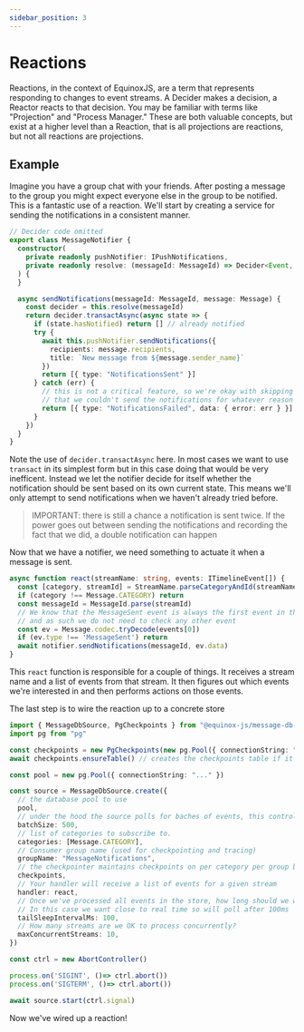 ```yaml
---
sidebar_position: 3
---
```


# Reactions

Reactions, in the context of EquinoxJS, are a term that represents responding
to changes to event streams. A Decider makes a decision, a Reactor reacts to 
that decision. You may be familiar with terms like "Projection" and "Process
Manager." These are both valuable concepts, but exist at a higher level than 
a Reaction, that is all projections are reactions, but not all reactions are 
projections.

## Example

Imagine you have a group chat with your friends. After posting a message to the
group you might expect everyone else in the group to be notified. This is a 
fantastic use of a reaction. We'll start by creating a service for sending the 
notifications in a consistent manner.

```ts
// Decider code omitted
export class MessageNotifier {
  constructor(
    private readonly pushNotifier: IPushNotifications,
    private readonly resolve: (messageId: MessageId) => Decider<Event, State>
  ) {
  }

  async sendNotifications(messageId: MessageId, message: Message) {
    const decider = this.resolve(messageId)
    return decider.transactAsync(async state => {
      if (state.hasNotified) return [] // already notified
      try {
        await this.pushNotifier.sendNotifications({
          recipients: message.recipients,
          title: `New message from ${message.sender_name}`
        })
        return [{ type: "NotificationsSent" }]
      } catch (err) {
        // this is not a critical feature, so we're okay with skipping retries and just write down the fact
        // that we couldn't send the notifications for whatever reason
        return [{ type: "NotificationsFailed", data: { error: err } }]
      }
    })
  }
}
```

Note the use of `decider.transactAsync` here. In most cases we want to use 
`transact` in its simplest form but in this case doing that would be very 
inefficent. Instead we let the notifier decide for itself whether the 
notification should be sent based on its own current state. This means we'll 
only attempt to send notifications when we haven't already tried before.

> IMPORTANT: there is still a chance a notification is sent twice. If the 
> power goes out between sending the notifications and recording the fact that 
> we did, a double notification can happen

Now that we have a notifier, we need something to actuate it when a message is 
sent.

```ts
async function react(streamName: string, events: ITimelineEvent[]) {
  const [category, streamId] = StreamName.parseCategoryAndId(streamName)
  if (category !== Message.CATEGORY) return
  const messageId = MessageId.parse(streamId)
  // We know that the MessageSent event is always the first event in the stream 
  // and as such we do not need to check any other event
  const ev = Message.codec.tryDecode(events[0]) 
  if (ev.type !== 'MessageSent') return
  await notifier.sendNotifications(messageId, ev.data)
}
```

This `react` function is responsible for a couple of things. It receives a 
stream name and a list of events from that stream. It then figures out which 
events we're interested in and then performs actions on those events.

The last step is to wire the reaction up to a concrete store

```ts
import { MessageDbSource, PgCheckpoints } from "@equinox-js/message-db-consumer"
import pg from "pg"

const checkpoints = new PgCheckpoints(new pg.Pool({ connectionString: "..." }), "public")
await checkpoints.ensureTable() // creates the checkpoints table if it doesn't exist

const pool = new pg.Pool({ connectionString: "..." })

const source = MessageDbSource.create({
  // the database pool to use
  pool, 
  // under the hood the source polls for baches of events, this controls the batch size
  batchSize: 500,
  // list of categories to subscribe to.
  categories: [Message.CATEGORY], 
  // Consumer group name (used for checkpointing and tracing)
  groupName: "MessageNotifications", 
  // the checkpointer maintains checkpoints on per category per group basis
  checkpoints, 
  // Your handler will receive a list of events for a given stream
  handler: react,
  // Once we've processed all events in the store, how long should we wait before requesting a new batch?
  // In this case we want close to real time so will poll after 100ms
  tailSleepIntervalMs: 100, 
  // How many streams are we OK to process concurrently?
  maxConcurrentStreams: 10, 
})

const ctrl = new AbortController()

process.on('SIGINT', ()=> ctrl.abort())
process.on('SIGTERM', ()=> ctrl.abort())

await source.start(ctrl.signal)
```

Now we've wired up a reaction!

